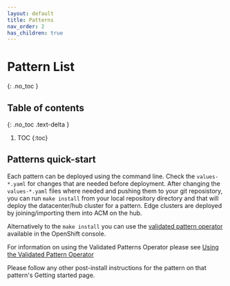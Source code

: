 ```yaml
---
layout: default
title: Patterns
nav_order: 2
has_children: true
---
```


# Pattern List
{: .no_toc }

## Table of contents
{: .no_toc .text-delta }

1. TOC
{:toc}

## Patterns quick-start
Each pattern can be deployed using the command line. Check the `values-*.yaml` for changes that are needed before deployment. After changing the `values-*.yaml` files where needed and pushing them to your git reposistory, you can run `make install` from your local repository directory and that will deploy the datacenter/hub cluster for a pattern. Edge clusters are deployed by joining/importing them into ACM on the hub. 
 
Alternatively to the `make install` you can use the [validated pattern operator](https://operatorhub.io/operator/patterns-operator) available in the OpenShift console.

For information on using the Validated Patterns Operator please see [Using the Validated Pattern Operator](infrastructure/using-validated-pattern-operator.md)

Please follow any other post-install instructions for the pattern on that pattern's Getting started page.  
